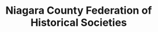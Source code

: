 ---
layout: repo
title: "Niagara County Federation of Historical Societies"
id: 20728
permalink: repos/20728/
---